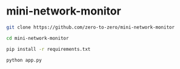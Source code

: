 # mini-network-monitor

```bash
git clone https://github.com/zero-to-zero/mini-network-monitor
```

```bash
cd mini-network-monitor
```

```bash
pip install -r requirements.txt
```

```py
python app.py
```
